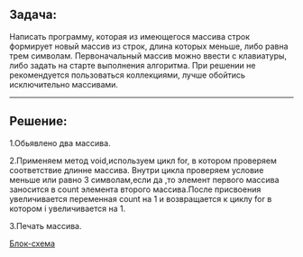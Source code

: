 ## Задача:

Написать программу, которая из имеющегося массива строк формирует новый массив из строк, длина которых меньше, либо равна трем символам. Первоначальный массив можно ввести с клавиатуры, либо задать на старте выполнения алгоритма. При решении не рекомендуется пользоваться коллекциями, лучше обойтись исключительно массивами.
___
## Решение:
1.Обьявлено два массива.

2.Применяем метод void,используем цикл for, в котором проверяем соответствие длинне массива.
Внутри цикла проверяем условие меньше или равно 3 символам,если да ,то элемент первого массива заносится в count элемента второго массива.После присвоения увеличивается переменная count на 1 и возвращается к циклу for в котором i увеличивается на 1.

3.Печать массива.

[Блок-схема](https://drive.google.com/file/d/1T5HNCY-zuG4qEWHgNxzTthqyQ9SYKXsr/view?usp=sharing)

